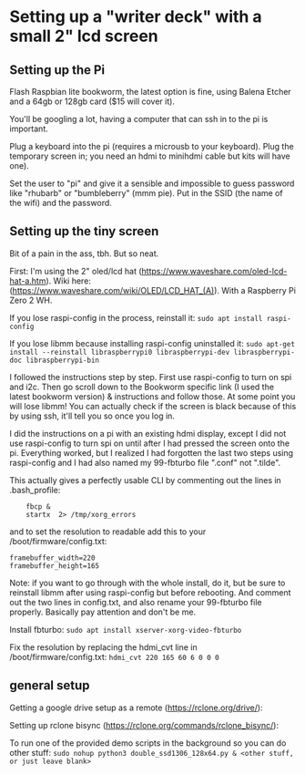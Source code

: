 # Setting up a "writer deck" with a small 2" lcd screen

## Setting up the Pi

Flash Raspbian lite bookworm, the latest option is fine, using Balena Etcher and a 64gb or 128gb card ($15 will cover it). 

You'll be googling a lot, having a computer that can ssh in to the pi is important. 

Plug a keyboard into the pi (requires a microusb to your keyboard). Plug the temporary screen in; you need an hdmi to minihdmi cable but kits will have one).

Set the user to "pi" and give it a sensible and impossible to guess password like "rhubarb" or "bumbleberry" (mmm pie). Put in the SSID (the name of the wifi) and the password.

## Setting up the tiny screen

Bit of a pain in the ass, tbh. But so neat.

First: I'm using the 2" oled/lcd hat (https://www.waveshare.com/oled-lcd-hat-a.htm). Wiki here: (https://www.waveshare.com/wiki/OLED/LCD_HAT_(A)). With a Raspberry Pi Zero 2 WH.

If you lose raspi-config in the process, reinstall it:
`sudo apt install raspi-config`

If you lose libmm because installing raspi-config uninstalled it:
`sudo apt-get install --reinstall libraspberrypi0 libraspberrypi-dev libraspberrypi-doc libraspberrypi-bin`

I followed the instructions step by step. First use raspi-config to turn on spi and i2c. Then go scroll down to the Bookworm specific link (I used the latest bookworm version) & instructions and follow those. At some point you will lose libmm! You can actually check if the screen is black because of this by using ssh, it'll tell you so once you log in.

I did the instructions on a pi with an existing hdmi display, except I did not use raspi-config to turn spi on until after I had pressed the screen onto the pi. Everything worked, but I realized I had forgotten the last two steps using raspi-config and I had also named my 99-fbturbo file ".conf" not ".tilde". 

This actually gives a perfectly usable CLI by commenting out the lines in .bash_profile:
```
    fbcp &
    startx  2> /tmp/xorg_errors
```

and to set the resolution to readable add this to your /boot/firmware/config.txt:
```
framebuffer_width=220
framebuffer_height=165
```

Note: if you want to go through with the whole install, do it, but be sure to reinstall libmm after using raspi-config but before rebooting. And comment out the two lines in config.txt, and also rename your 99-fbturbo file properly. Basically pay attention and don't be me.

Install fbturbo:
`sudo apt install xserver-xorg-video-fbturbo`

Fix the resolution by replacing the hdmi_cvt line in /boot/firmware/config.txt:
`hdmi_cvt 220 165 60 6 0 0 0`


## general setup

Getting a google drive setup as a remote (https://rclone.org/drive/):

Setting up rclone bisync (https://rclone.org/commands/rclone_bisync/):

To run one of the provided demo scripts in the background so you can do other stuff:
`sudo nohup python3 double_ssd1306_128x64.py & <other stuff, or just leave blank>`
